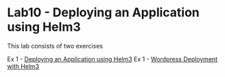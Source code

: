 # Lab10 - Deploying an Application using Helm3

This lab consists of two exercises

Ex 1 - [Deploying an Application using Helm3](helm-deployment-ex-1.md)
Ex 1 - [Wordpress Deployment with Helm3](helm-deployment-ex-2.md)